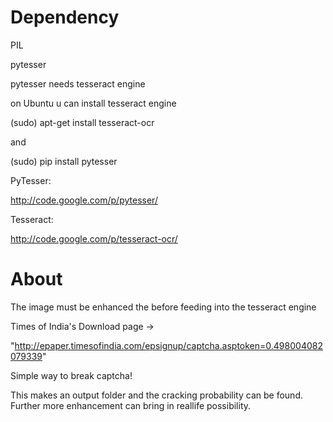 Dependency
==

PIL

pytesser


pytesser needs tesseract engine

on Ubuntu u can install tesseract engine

(sudo) apt-get install tesseract-ocr﻿

and 

(sudo) pip install pytesser

PyTesser:

http://code.google.com/p/pytesser/


Tesseract:

http://code.google.com/p/tesseract-ocr/

About
==
The image must be enhanced the before feeding into the tesseract engine

Times of India's Download page  ->

"http://epaper.timesofindia.com/epsignup/captcha.asptoken=0.498004082079339"

Simple way to break captcha!

This makes an output folder and the cracking probability can be found.
Further more enhancement can bring in reallife  possibility.
